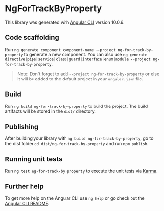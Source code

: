 # NgForTrackByProperty

This library was generated with [Angular CLI](https://github.com/angular/angular-cli) version 10.0.6.

## Code scaffolding

Run `ng generate component component-name --project ng-for-track-by-property` to generate a new component. You can also use `ng generate directive|pipe|service|class|guard|interface|enum|module --project ng-for-track-by-property`.
> Note: Don't forget to add `--project ng-for-track-by-property` or else it will be added to the default project in your `angular.json` file. 

## Build

Run `ng build ng-for-track-by-property` to build the project. The build artifacts will be stored in the `dist/` directory.

## Publishing

After building your library with `ng build ng-for-track-by-property`, go to the dist folder `cd dist/ng-for-track-by-property` and run `npm publish`.

## Running unit tests

Run `ng test ng-for-track-by-property` to execute the unit tests via [Karma](https://karma-runner.github.io).

## Further help

To get more help on the Angular CLI use `ng help` or go check out the [Angular CLI README](https://github.com/angular/angular-cli/blob/master/README.md).
